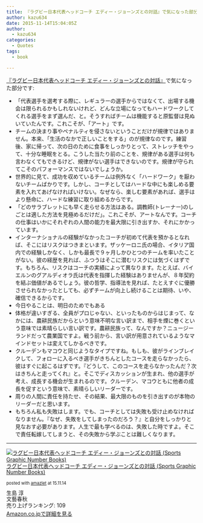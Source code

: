 ```yaml
---
title: 『ラグビー日本代表ヘッドコーチ エディー・ジョーンズとの対話』で気になった部分
author: kazu634
date: 2015-11-14T15:04:05Z
author:
  - kazu634
categories:
  - Quotes
tags:
  - book

---
```

<a href="https://www.amazon.co.jp/exec/obidos/ASIN/4163903232/simsnes-22/ref=nosim/" onclick="__gaTracker('send', 'event', 'outbound-article', 'https://www.amazon.co.jp/exec/obidos/ASIN/4163903232/simsnes-22/ref=nosim/', '『ラグビー日本代表ヘッドコーチ エディー・ジョーンズとの対話』');" target="_blank" name="amazletlink">『ラグビー日本代表ヘッドコーチ エディー・ジョーンズとの対話』</a>で気になった部分です:

  * 「代表選手を選考する際に、レギュラーの選手からではなくて、出場する機会は限られるかもしれないけれど、どんな立場になってもハードワークしてくれる選手をまず選んだ、と。そうすればチームは機能すると原監督は見ぬいていたんです。これこそが、「アート」です。
  * チームの決まり事やペナルティを侵さないということだけが規律ではありません。本来、「生活のなかで正しいことをする」のが規律なのです。練習後、家に帰って、次の日のために食事をしっかりとって、ストレッチをやって、十分な睡眠をとる。こうした当たり前のことを、規律がある選手は何も言わなくてもできるけど、規律がない選手はできないのです。規律が守られてこそのパフォーマンスではないでしょうか。
  * 世界的に見て、成功を収めているチームは例外なく「ハードワーク」を厭わないチームばかりです。しかし、コーチとしてはハードな中にも楽しめる要素を入れてあげなければいけない。なぜなら、楽しむ要素があれば、選手はより懸命に、ハードな練習に取り組めるからです。
  * 「どのサラブレットにも早く走らせる方法はある。調教師(トレーナー)のしごとは適した方法を見極めるだけだ」。これこそが、アートなんです。コーチの仕事はいかにそれぞれの人間の能力を最大限に引き出すか、それにかかっています。
  * インターナショナルの経験がなかったコーチが初めて代表を預かるとなれば、そこにはリスクはつきまといます。ザッケーロニ氏の場合、イタリア国内での経験しかなく、しかも最長で９ヶ月しかひとつのチームを率いたことがない。彼の経歴を見れば、ふつうはそこに潜むリスクには気づくはずです。もちろん、リスクはコーチの実績によって異なります。たとえば、バイエルンのグアルディオラ氏は代表を指揮した経験はありませんが、８年契約を結ぶ価値があるでしょう。彼の哲学、指導法を見れば、たとえすぐに優勝させられなかったとしても、必ずチームが向上し続けることは期待、いや、確信できるからです。
  * 今日やることは、明日のためでもある
  * 体格が違いすぎる、全員がプロじゃない、といったものからはじまって、なかには、農耕民族だからという意味不明な言い訳まで、相手を煙に巻くという意味では素晴らしい言い訳です。農耕民族って、なんですか？ニュージーランドだって農業国ですよ。戦う前から、言い訳が用意されているようなマインドセットは変えてしかるべきです。
  * クルーデンもマコウと同じようなタイプですね。もしも、彼がラインブレイクして、フォローに入るべき選手がきちんとしたコースを走らなかったら、彼はすぐに起こるはずです。『どうして、このコースを走らなかったんだ？次はきちんと走ってくれ』と。そこでディスカッションが生まれ、他の選手が考え、成長する機会が生まれるのです。クルーデン、マコウともに他者の成長を促すという意味で、素晴らしいリーダーです。
  * 周りの人間に責任を持たせ、その結果、最大限のものを引き出すのが本物のリーダーだと思います。
  * もちろん私も失敗はします。でも、コーチとしては失敗も受け止めなければなりません。『なぜ、失敗をしてしまったのだろう？』と自分をしっかりと見なおす必要があります。人生で最も学べるのは、失敗した時ですよ。そこで責任転嫁してしまうと、その失敗から学ぶことは難しくなります。

* * *

<div class="amazlet-box" style="margin-bottom: 0px;">
<div class="amazlet-image" style="float: left; margin: 0px 12px 1px 0px;">
<a href="https://www.amazon.co.jp/exec/obidos/ASIN/4163903232/simsnes-22/ref=nosim/" onclick="__gaTracker('send', 'event', 'outbound-article', 'https://www.amazon.co.jp/exec/obidos/ASIN/4163903232/simsnes-22/ref=nosim/', '');" target="_blank" name="amazletlink"><img style="border: none;" src="https://images-na.ssl-images-amazon.com/images/I/51AjbGLTMbL._SL160_.jpg" alt="ラグビー日本代表ヘッドコーチ エディー・ジョーンズとの対話 (Sports Graphic Number Books)" /></a>
</div>

<div class="amazlet-info" style="line-height: 120%; margin-bottom: 10px;">
<div class="amazlet-name" style="margin-bottom: 10px; line-height: 120%;">
<p>
<a href="https://www.amazon.co.jp/exec/obidos/ASIN/4163903232/simsnes-22/ref=nosim/" onclick="__gaTracker('send', 'event', 'outbound-article', 'https://www.amazon.co.jp/exec/obidos/ASIN/4163903232/simsnes-22/ref=nosim/', 'ラグビー日本代表ヘッドコーチ エディー・ジョーンズとの対話 (Sports Graphic Number Books)');" target="_blank" name="amazletlink">ラグビー日本代表ヘッドコーチ エディー・ジョーンズとの対話 (Sports Graphic Number Books)</a>
</p>

<div class="amazlet-powered-date" style="font-size: 80%; margin-top: 5px; line-height: 120%;">
        posted with <a href="http://www.amazlet.com/" onclick="__gaTracker('send', 'event', 'outbound-article', 'http://www.amazlet.com/', 'amazlet');" title="amazlet"  target="_blank">amazlet</a> at 15.11.14
</div>
</div>

<div class="amazlet-detail">
      生島 淳<br /> 文藝春秋<br /> 売り上げランキング: 109
</div>

<div class="amazlet-sub-info" style="float: left;">
<div class="amazlet-link" style="margin-top: 5px;">
<a href="https://www.amazon.co.jp/exec/obidos/ASIN/4163903232/simsnes-22/ref=nosim/" onclick="__gaTracker('send', 'event', 'outbound-article', 'https://www.amazon.co.jp/exec/obidos/ASIN/4163903232/simsnes-22/ref=nosim/', 'Amazon.co.jpで詳細を見る');" target="_blank" name="amazletlink">Amazon.co.jpで詳細を見る</a>
</div>
</div>
</div>

<div class="amazlet-footer" style="clear: left;">
</div>
</div>
